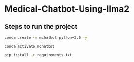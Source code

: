 # Medical-Chatbot-Using-llma2
## Steps to run the project
```bash
conda create -n mchatbot python=3.8 -y 
```
```bash
conda activate mchatbot
```
```bash
pip install -r requirements.txt
```